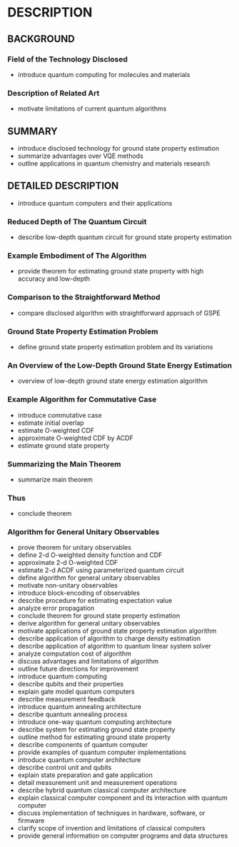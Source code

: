 # DESCRIPTION

## BACKGROUND

### Field of the Technology Disclosed

- introduce quantum computing for molecules and materials

### Description of Related Art

- motivate limitations of current quantum algorithms

## SUMMARY

- introduce disclosed technology for ground state property estimation
- summarize advantages over VQE methods
- outline applications in quantum chemistry and materials research

## DETAILED DESCRIPTION

- introduce quantum computers and their applications

### Reduced Depth of The Quantum Circuit

- describe low-depth quantum circuit for ground state property estimation

### Example Embodiment of The Algorithm

- provide theorem for estimating ground state property with high accuracy and low-depth

### Comparison to the Straightforward Method

- compare disclosed algorithm with straightforward approach of GSPE

### Ground State Property Estimation Problem

- define ground state property estimation problem and its variations

### An Overview of the Low-Depth Ground State Energy Estimation

- overview of low-depth ground state energy estimation algorithm

### Example Algorithm for Commutative Case

- introduce commutative case
- estimate initial overlap
- estimate O-weighted CDF
- approximate O-weighted CDF by ACDF
- estimate ground state property

### Summarizing the Main Theorem

- summarize main theorem

### Thus

- conclude theorem

### Algorithm for General Unitary Observables

- prove theorem for unitary observables
- define 2-d O-weighted density function and CDF
- approximate 2-d O-weighted CDF
- estimate 2-d ACDF using parameterized quantum circuit
- define algorithm for general unitary observables
- motivate non-unitary observables
- introduce block-encoding of observables
- describe procedure for estimating expectation value
- analyze error propagation
- conclude theorem for ground state property estimation
- derive algorithm for general unitary observables
- motivate applications of ground state property estimation algorithm
- describe application of algorithm to charge density estimation
- describe application of algorithm to quantum linear system solver
- analyze computation cost of algorithm
- discuss advantages and limitations of algorithm
- outline future directions for improvement
- introduce quantum computing
- describe qubits and their properties
- explain gate model quantum computers
- describe measurement feedback
- introduce quantum annealing architecture
- describe quantum annealing process
- introduce one-way quantum computing architecture
- describe system for estimating ground state property
- outline method for estimating ground state property
- describe components of quantum computer
- provide examples of quantum computer implementations
- introduce quantum computer architecture
- describe control unit and qubits
- explain state preparation and gate application
- detail measurement unit and measurement operations
- describe hybrid quantum classical computer architecture
- explain classical computer component and its interaction with quantum computer
- discuss implementation of techniques in hardware, software, or firmware
- clarify scope of invention and limitations of classical computers
- provide general information on computer programs and data structures

